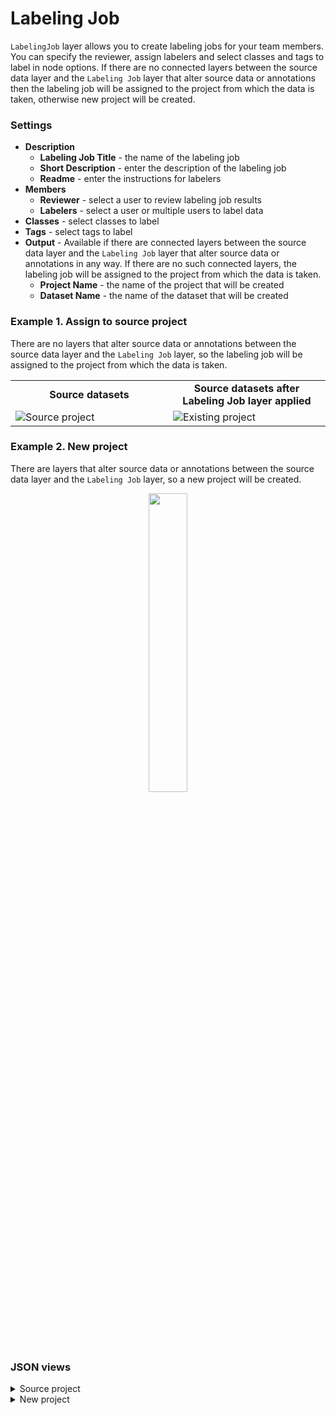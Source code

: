 # Labeling Job

`LabelingJob` layer allows you to create labeling jobs for your team members. You can specify the reviewer, assign labelers and select classes and tags to label in node options. If there are no connected layers between the source data layer and the `Labeling Job` layer that alter source data or annotations then the labeling job will be assigned to the project from which the data is taken, otherwise new project will be created.

### Settings

- **Description**
  - **Labeling Job Title** - the name of the labeling job
  - **Short Description** - enter the description of the labeling job
  - **Readme** - enter the instructions for labelers
- **Members**
  - **Reviewer** - select a user to review labeling job results
  - **Labelers** - select a user or multiple users to label data
- **Classes** - select classes to label
- **Tags** - select tags to label
- **Output** - Available if there are connected layers between the source data layer and the `Labeling Job` layer that alter source data or annotations in any way. If there are no such connected layers, the labeling job will be assigned to the project from which the data is taken.
  - **Project Name** - the name of the project that will be created
  - **Dataset Name** - the name of the dataset that will be created

### Example 1. Assign to source project

There are no layers that alter source data or annotations between the source data layer and the `Labeling Job` layer, so the labeling job will be assigned to the project from which the data is taken.

<table>
<tr>
<td style="text-align:center; width:50%"><strong>Source datasets</strong></td>
<td style="text-align:center; width:50%"><strong>Source datasets after Labeling Job layer applied</strong></td>
</tr>
<tr>
<td> <img src="https://github.com/supervisely-ecosystem/data-nodes/assets/48913536/32e6d1a5-2014-4554-818d-d24bd00d11bb" alt="Source project"/> </td>
<td> <img src="https://github.com/supervisely-ecosystem/data-nodes/assets/48913536/d54be815-1412-40e1-82ea-82f517a6030b" alt="Existing project"/> </td>
</tr>
</table>


### Example 2. New project

There are layers that alter source data or annotations between the source data layer and the `Labeling Job` layer, so a new project will be created.

<div align="center" markdown>
<img src="https://github.com/supervisely-ecosystem/data-nodes/assets/48913536/74518c1c-ce04-4570-9df2-8030209719f6" width="35%"></img>
</div>

### JSON views

<details>
  <summary>Source project</summary>
  <pre>
	  {
	  	"action": "labeling_job",
	  	"src": [
	  		"$filter_image_by_tag_7__true"
	  	],
	  	"dst": [],
	  	"settings": {
	  		"job_name": "dogs",
	  		"description": null,
	  		"readme": null,
	  		"user_ids": [
	  			7
	  		],
	  		"reviewer_id": 6,
	  		"classes_to_label": [
	  			"dog"
	  		],
	  		"tags_to_label": [],
	  		"create_new_project": false,
	  		"project_name": "",
	  		"dataset_name": null,
	  		"keep_original_ds": true
	  	}
	  },
  </pre>
</details>

<details>
  <summary>New project</summary>
  <pre>
    {
    		"action": "labeling_job",
    		"src": [
    			"$anonymize_8"
    		],
    		"dst": "New project",
    		"settings": {
    			"job_name": "cats",
    			"description": null,
    			"readme": null,
    			"user_ids": [
    				7
    			],
    			"reviewer_id": 6,
    			"classes_to_label": [
    				"cat",
    				"dog"
    			],
    			"tags_to_label": [
    				"cat",
    				"dog"
    			],
    			"create_new_project": true,
    			"project_name": "New project",
    			"dataset_name": "New dataset",
    			"keep_original_ds": false
    		}
    }
  </pre>
</details>

